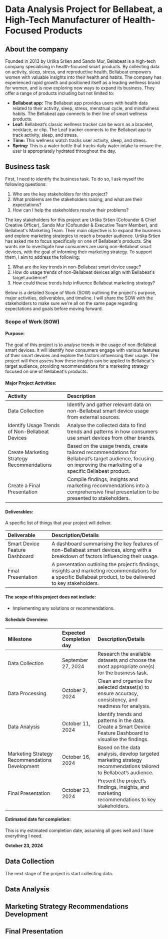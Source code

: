 # Data Analysis Project for Bellabeat, a High-Tech Manufacturer of Health-Focused Products

## About the company

Founded in 2013 by Urška Sršen and Sando Mur, Bellabeat is a high-tech company specialising in health-focused smart products. By collecting data on activity, sleep, stress, and reproductive health, Bellabeat empowers women with valuable insights into their health and habits. The company has experienced rapid growth and positioned itself as a leading wellness brand for women, and is now exploring new ways to expand its business. They offer a range of products including but not limited to:
+ **Bellabeat app:** The Bellabeat app provides users with health data related to their activity, sleep, stress, menstrual cycle, and mindfulness habits. The Bellabeat app connects to their line of smart wellness products.
+ **Leaf:** Bellabeat’s classic wellness tracker can be worn as a bracelet, necklace, or clip. The Leaf tracker connects to the Bellabeat app to track activity, sleep, and stress.
+ **Time:** This wellness watch tracks user activity, sleep, and stress.
+ **Spring:** This is a water bottle that tracks daily water intake to ensure the user is appropriately hydrated throughout the day.

## Business task

First, I need to identify the business task. To do so, I ask myself the following questions: 

1. Who are the key stakeholders for this project?
2. What problems are the stakeholders raising, and what are their expectations?
3. How can I help the stakeholders resolve their problems?

The key stakeholders for this project are Urška Sršen (Cofounder & Chief Creative Officer), Sando Mur (Cofounder & Executive Team Member), and Bellabeat's Marketing Team. Their main objective is to expand the business and explore marketing strategies to reach a broader audience. Urška Sršen has asked me to focus specifically on one of Bellabeat's products. She wants me to investigate how consumers are using non-Bellabeat smart devices, with the goal of informing their marketing strategy. To support them, I aim to address the following:

1. What are the key trends in non-Bellabeat smart device usage?
2. How do usage trends of non-Bellabeat devices align with Bellabeat's target audience?
3. How could these trends help influence Bellabeat marketing strategy?

Below is a detailed Scope of Work (SOW) outlining the project's purpose, major activities, deliverables, and timeline. I will share the SOW with the stakeholders to make sure we're all on the same page regarding expectations and goals before moving forward.

### Scope of Work (SOW)

#### Purpose: 

The goal of this project is to analyse trends in the usage of non-Bellabeat smart devices. It will identify how consumers engage with various features of their smart devices and explore the factors influencing their usage. The project will then assess how these insights can be applied to Bellabeat's target audience, providing recommendations for a marketing strategy focused on one of Bellabeat's products.

#### Major Project Activities:

| Activity | Description |
|:--------------|:---------------|
| Data Collection  | Identify and gather relevant data on non-Bellabeat smart device usage from external sources. |
| Identify Usage Trends of Non-Bellabeat Devices | Analyse the collected data to find trends and patterns in how consumers use smart devices from other brands. |
| Create Marketing Strategy Recommendations | Based on the usage trends, create tailored recommendations for Bellabeat’s target audience, focusing on improving the marketing of a specific Bellabeat product. |
| Create a Final Presentation | Compile findings, insights and marketing recommendations into a comprehensive final presentation to be presented to stakeholders. |

#### Deliverables:

A specific list of things that your project will deliver. 

| Deliverable | Description/Details |
|:----------|:----------|
| Smart Device Feature Dashboard | A dashboard summarising the key features of non-Bellabeat smart devices, along with a breakdown of factors influencing their usage. | 
| Final Presentation | A presentation outlining the project’s findings, insights and marketing recommendations for a specific Bellabeat product, to be delivered to key stakeholders. | 

#### The scope of this project does not include:

+ Implementing any solutions or recommendations. 

#### Schedule Overview:

| Milestone | Expected Completion day | Description/Details |
|:----------|:----------|:---------|
| Data Collection | September 27, 2024 | Research the available datasets and choose the most appropriate one(s) for the business task. |
| Data Processing | October 2, 2024 | Clean and organise the selected dataset(s) to ensure accuracy, consistency, and readiness for analysis. |
| Data Analysis | October 11, 2024 | Identify trends and patterns in the data. Create a Smart Device Feature Dashboard to visualise the findings. |
| Marketing Strategy Recommendations Development | October 16, 2024 | Based on the data analysis, develop targeted marketing strategy recommendations tailored to Bellabeat’s audience. |
| Final Presentation | October 23, 2024 | Present the project’s findings, insights, and marketing recommendations to key stakeholders. |

#### Estimated date for completion: 

This is my estimated completion date, assuming all goes well and I have everything I need. 

**October 23, 2024**

## Data Collection 

The next stage of the project is start collecting data. 

## Data Analysis 

## Marketing Strategy Recommendations Development

## Final Presentation
